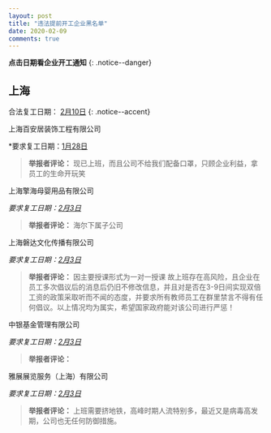 ```yaml
---
layout: post
title: "违法提前开工企业黑名单"
date: 2020-02-09
comments: true
---
```



**点击日期看企业开工通知**
{: .notice--danger}



## 上海
合法复工日期： [2月10日](http://www.shanghai.gov.cn/nw2/nw2314/nw2319/nw12344/u26aw63451.html)
{: .notice--accent}


上海百安居装饰工程有限公司

*要求复工日期：[1月28日](/images/sh1.jpg)
> **举报者评论：**	现已上班，而且公司不给我们配备口罩，只顾企业利益，拿员工的生命开玩笑

上海擎海母婴用品有限公司

*要求复工日期：[2月3日](/images/sh2.jpg)*
> **举报者评论：**	海尔下属子公司

上海磐达文化传播有限公司

*要求复工日期：[2月3日](/images/sh3.jpg)*
> **举报者评论：**	因主要授课形式为一对一授课 故上班存在高风险，且企业在员工多次倡议后的消息后仍旧不修改信息，并且对是否在3-9日间实现双倍工资的政策采取听而不闻的态度，并要求所有教师员工在群里禁言不得有任何倡议。以上情况均为属实，希望国家政府能对该公司进行严惩！

中银基金管理有限公司	

*要求复工日期：[2月3日](/images/sh4.jpg)*
> **举报者评论：**

雅展展览服务（上海）有限公司	

*要求复工日期：[2月3日](/images/sh5.jpg)*
> **举报者评论：**	上班需要挤地铁，高峰时期人流特别多，最近又是病毒高发期，公司也无任何防御措施。
